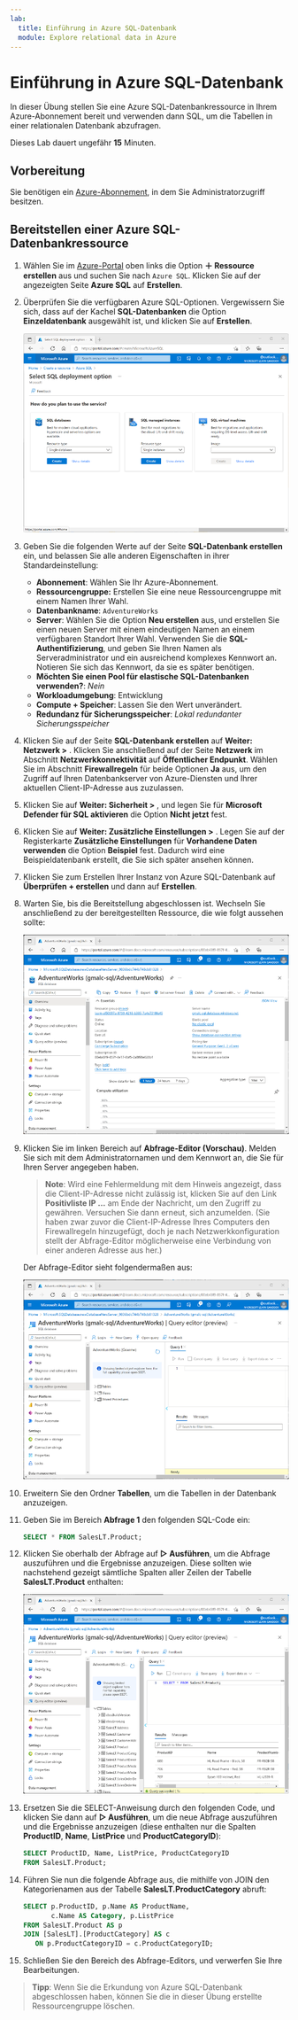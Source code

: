 ```yaml
---
lab:
  title: Einführung in Azure SQL-Datenbank
  module: Explore relational data in Azure
---
```


# Einführung in Azure SQL-Datenbank

In dieser Übung stellen Sie eine Azure SQL-Datenbankressource in Ihrem Azure-Abonnement bereit und verwenden dann SQL, um die Tabellen in einer relationalen Datenbank abzufragen.

Dieses Lab dauert ungefähr **15** Minuten.

## Vorbereitung

Sie benötigen ein [Azure-Abonnement](https://azure.microsoft.com/free), in dem Sie Administratorzugriff besitzen.

## Bereitstellen einer Azure SQL-Datenbankressource

1. Wählen Sie im [Azure-Portal](https://portal.azure.com?azure-portal=true) oben links die Option **&#65291; Ressource erstellen** aus und suchen Sie nach `Azure SQL`. Klicken Sie auf der angezeigten Seite **Azure SQL** auf **Erstellen**.

1. Überprüfen Sie die verfügbaren Azure SQL-Optionen. Vergewissern Sie sich, dass auf der Kachel **SQL-Datenbanken** die Option **Einzeldatenbank** ausgewählt ist, und klicken Sie auf **Erstellen**.

    ![Screenshot: Azure-Portal mit der Seite „Azure SQL“](images//azure-sql-portal.png)

1. Geben Sie die folgenden Werte auf der Seite **SQL-Datenbank erstellen** ein, und belassen Sie alle anderen Eigenschaften in ihrer Standardeinstellung:
    - **Abonnement**: Wählen Sie Ihr Azure-Abonnement.
    - **Ressourcengruppe:** Erstellen Sie eine neue Ressourcengruppe mit einem Namen Ihrer Wahl.
    - **Datenbankname**: `AdventureWorks`
    - **Server**: Wählen Sie die Option **Neu erstellen** aus, und erstellen Sie einen neuen Server mit einem eindeutigen Namen an einem verfügbaren Standort Ihrer Wahl. Verwenden Sie die **SQL-Authentifizierung**, und geben Sie Ihren Namen als Serveradministrator und ein ausreichend komplexes Kennwort an. Notieren Sie sich das Kennwort, da sie es später benötigen.
    - **Möchten Sie einen Pool für elastische SQL-Datenbanken verwenden?**: *Nein*
    - **Workloadumgebung**: Entwicklung
    - **Compute + Speicher**: Lassen Sie den Wert unverändert.
    - **Redundanz für Sicherungsspeicher**: *Lokal redundanter Sicherungsspeicher*

1. Klicken Sie auf der Seite **SQL-Datenbank erstellen** auf **Weiter: Netzwerk >** . Klicken Sie anschließend auf der Seite **Netzwerk** im Abschnitt **Netzwerkkonnektivität** auf **Öffentlicher Endpunkt**. Wählen Sie im Abschnitt **Firewallregeln** für beide Optionen **Ja** aus, um den Zugriff auf Ihren Datenbankserver von Azure-Diensten und Ihrer aktuellen Client-IP-Adresse aus zuzulassen.

1. Klicken Sie auf **Weiter: Sicherheit >** , und legen Sie für **Microsoft Defender für SQL aktivieren** die Option **Nicht jetzt** fest.

1. Klicken Sie auf **Weiter: Zusätzliche Einstellungen >** . Legen Sie auf der Registerkarte **Zusätzliche Einstellungen** für **Vorhandene Daten verwenden** die Option **Beispiel** fest. Dadurch wird eine Beispieldatenbank erstellt, die Sie sich später ansehen können.

1. Klicken Sie zum Erstellen Ihrer Instanz von Azure SQL-Datenbank auf **Überprüfen + erstellen** und dann auf **Erstellen**.

1. Warten Sie, bis die Bereitstellung abgeschlossen ist. Wechseln Sie anschließend zu der bereitgestellten Ressource, die wie folgt aussehen sollte:

    ![Screenshot: Azure-Portal mit der Seite „SQL-Datenbank“](images//sql-database-portal.png)

1. Klicken Sie im linken Bereich auf **Abfrage-Editor (Vorschau)**. Melden Sie sich mit dem Administratornamen und dem Kennwort an, die Sie für Ihren Server angegeben haben.
    
    >**Note**: Wird eine Fehlermeldung mit dem Hinweis angezeigt, dass die Client-IP-Adresse nicht zulässig ist, klicken Sie auf den Link **Positivliste IP …** am Ende der Nachricht, um den Zugriff zu gewähren. Versuchen Sie dann erneut, sich anzumelden. (Sie haben zwar zuvor die Client-IP-Adresse Ihres Computers den Firewallregeln hinzugefügt, doch je nach Netzwerkkonfiguration stellt der Abfrage-Editor möglicherweise eine Verbindung von einer anderen Adresse aus her.)
    
    Der Abfrage-Editor sieht folgendermaßen aus:
    
    ![Screenshot: Azure-Portal mit dem Abfrage-Editor](images//query-editor.png)

1. Erweitern Sie den Ordner **Tabellen**, um die Tabellen in der Datenbank anzuzeigen.

1. Geben Sie im Bereich **Abfrage 1** den folgenden SQL-Code ein:

    ```sql
   SELECT * FROM SalesLT.Product;
    ```

1. Klicken Sie oberhalb der Abfrage auf **&#9655; Ausführen**, um die Abfrage auszuführen und die Ergebnisse anzuzeigen. Diese sollten wie nachstehend gezeigt sämtliche Spalten aller Zeilen der Tabelle **SalesLT.Product** enthalten:

    ![Screenshot: Azure-Portal mit dem Abfrage-Editor und den Abfrageergebnissen](images//sql-query-results.png)

1. Ersetzen Sie die SELECT-Anweisung durch den folgenden Code, und klicken Sie dann auf **&#9655; Ausführen**, um die neue Abfrage auszuführen und die Ergebnisse anzuzeigen (diese enthalten nur die Spalten **ProductID**, **Name**, **ListPrice** und **ProductCategoryID**):

    ```sql
   SELECT ProductID, Name, ListPrice, ProductCategoryID
   FROM SalesLT.Product;
    ```

1. Führen Sie nun die folgende Abfrage aus, die mithilfe von JOIN den Kategorienamen aus der Tabelle **SalesLT.ProductCategory** abruft:

    ```sql
   SELECT p.ProductID, p.Name AS ProductName,
           c.Name AS Category, p.ListPrice
   FROM SalesLT.Product AS p
   JOIN [SalesLT].[ProductCategory] AS c
       ON p.ProductCategoryID = c.ProductCategoryID;
    ```

1. Schließen Sie den Bereich des Abfrage-Editors, und verwerfen Sie Ihre Bearbeitungen.

> **Tipp**: Wenn Sie die Erkundung von Azure SQL-Datenbank abgeschlossen haben, können Sie die in dieser Übung erstellte Ressourcengruppe löschen.
